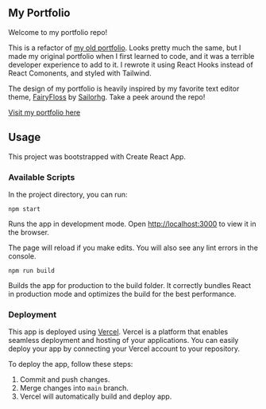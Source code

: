 ## My Portfolio

Welcome to my portfolio repo!

This is a refactor of [my old portfolio](https://github.com/alliecaton/alliecaton-portfolio). Looks pretty much the same, but I made my original portfolio when I first learned to code, and it was a terrible developer experience to add to it. I rewrote it using React Hooks instead of React Comonents, and styled with Tailwind.

The design of my portfolio is heavily inspired by my favorite text editor theme, [FairyFloss](https://sailorhg.github.io/fairyfloss/) by [Sailorhg](https://sailorhg.com/). Take a peek around the repo!

[Visit my portfolio here](https://alliecaton.com)

## Usage

This project was bootstrapped with Create React App.

### Available Scripts

In the project directory, you can run:

```
npm start
```

Runs the app in development mode. Open [http://localhost:3000](http://localhost:3000) to view it in the browser.

The page will reload if you make edits. You will also see any lint errors in the console.

`npm run build`

Builds the app for production to the build folder. It correctly bundles React in production mode and optimizes the build for the best performance.

### Deployment

This app is deployed using [Vercel](https://vercel.com/). Vercel is a platform that enables seamless deployment and hosting of your applications. You can easily deploy your app by connecting your Vercel account to your repository.

To deploy the app, follow these steps:

1. Commit and push changes.
2. Merge changes into `main` branch.
3. Vercel will automatically build and deploy app.
